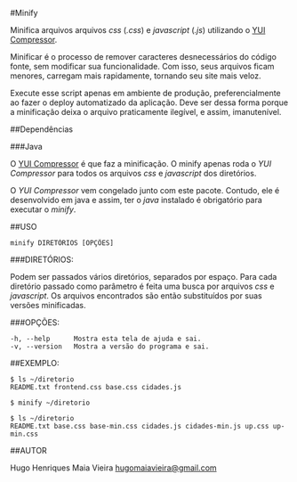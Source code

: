 #Minify

Minifica arquivos arquivos _css_ (_.css_) e _javascript_ (_.js_) utilizando o
[YUI Compressor](http://developer.yahoo.com/yui/compressor/).

Minificar é o processo de remover caracteres desnecessários do código fonte, sem
modificar sua funcionalidade. Com isso, seus arquivos ficam menores, carregam
mais rapidamente, tornando seu site mais veloz.

Execute esse script apenas em ambiente de produção, preferencialmente ao fazer o
deploy automatizado da aplicação. Deve ser dessa forma porque a minificação
deixa o arquivo praticamente ilegível, e assim, imanutenível.

##Dependências

###Java

O [YUI Compressor](http://developer.yahoo.com/yui/compressor/) é que faz a
minificação. O minify apenas roda o _YUI Compressor_ para todos os arquivos
_css_ e _javascript_ dos diretórios.

O _YUI Compressor_ vem congelado junto com este pacote. Contudo, ele é
desenvolvido em java e assim, ter o _java_ instalado é obrigatório para
executar o _minify_.


##USO

    minify DIRETÓRIOS [OPÇÕES]


###DIRETÓRIOS:

Podem ser passados vários diretórios, separados por espaço. Para cada diretório
passado como parâmetro é feita uma busca por arquivos _css_ e _javascript_. Os
arquivos encontrados são então substituídos por suas versões minificadas.


###OPÇÕES:

    -h, --help      Mostra esta tela de ajuda e sai.
    -v, --version   Mostra a versão do programa e sai.


##EXEMPLO:

    $ ls ~/diretorio
    README.txt frontend.css base.css cidades.js

    $ minify ~/diretorio

    $ ls ~/diretorio
    README.txt base.css base-min.css cidades.js cidades-min.js up.css up-min.css

##AUTOR

 Hugo Henriques Maia Vieira <hugomaiavieira@gmail.com>

